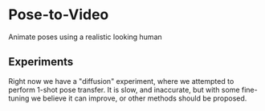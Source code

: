 # Pose-to-Video

Animate poses using a realistic looking human

## Experiments

Right now we have a "diffusion" experiment, where we attempted to perform 1-shot pose transfer. 
It is slow, and inaccurate, but with some fine-tuning we believe it can improve, or other methods should be proposed.